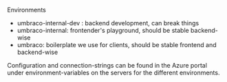 
Environments

- umbraco-internal-dev : backend development, can break things
- umbraco-internal: frontender's playground, should be stable backend-wise
- umbraco: boilerplate we use for clients, should be stable frontend and backend-wise

Configuration and connection-strings can be found in the Azure portal under environment-variables on the servers for the different environments.


